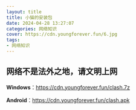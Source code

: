 ```yaml
---
layout: title
title: 小猫的安装包
date: 2024-04-28 13:27:07
categories: 网络知识
cover: https://cdn.youngforever.fun/6.jpg
tags: 
- 网络知识
---
```


## 网络不是法外之地，请文明上网

**Windows**：https://cdn.youngforever.fun/clash.7z

**Android**：https://cdn.youngforever.fun/clash.apk

